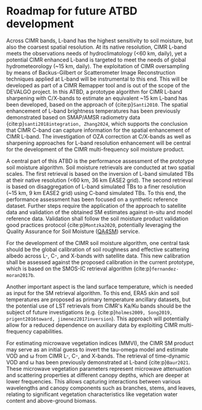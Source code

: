 # Roadmap for future ATBD development

Across CIMR bands, L-band has the highest sensitivity to soil moisture, but also the coarsest spatial resolution. At its native resolution, CIMR L-band meets the observations needs of hydroclimatology (<60 km, daily), yet a potential CIMR enhanced L-band is targeted to meet the needs of global hydrometeorology (~15 km, daily). The exploitation of CIMR oversampling by means of Backus-Gilbert or Scatterometer Image Reconstruction techniques applied at L-band will be instrumental to this end. This will be developed as part of a CIMR Remapper tool and is out of the scope of the DEVALGO project. In this ATBD, a prototype algorithm for CIMR L-band sharpening with  C/X-bands to estimate an equivalent ~15 km L-band has been developed, based on the approach of {cite:p}`Santi2010`. The spatial enhancement of L-band brightness temperatures has been previously demonstrated based on SMAP/AMSR radiometry data {cite:p}`santi2018integration, Zhang2024`, which supports the conclusion that CIMR C-band can capture information for the spatial enhancement of CIMR L-band. The investigation of OZA correction at C/X-bands as well as sharpening approaches for L-band resolution enhancement will be central for the development of the CIMR multi-frequency soil moisture product.

A central part of this ATBD is the performance assessment of the prototype soil moisture algorithm. Soil moisture retrievals are conducted at two spatial scales. The first retrieval is based on the inversion of L-band simulated TBs at their native resolution (<60 km, 36 km EASE2 grid). The second retrieval is based on disaggregation of L-band simulated TBs to a finer resolution (~15 km, 9 km EASE2 grid) using C-band simulated TBs. To this end, the performance assessment has been focused on a synthetic reference dataset. Further steps require the application of the approach to satellite data and validation of the obtained SM estimates against in-situ and model reference data. Validation shall follow the soil moisture product validation good practices protocol {cite:p}`Montzka2020`, potentially leveraging the Quality Assurance for Soil Moisture ([QA4SM](https://qa4sm.eu/ui/home)) service.

For the development of the CIMR soil moisture algorithm, one central task should be the global calibration of soil roughness and effective scattering albedo across L-, C-, and X-bands with satellite data. This new calibration shall be assessed against the proposed calibration in the current prototype, which is based on the SMOS-IC retrieval algorithm {cite:p}`fernandez-moran2017b`.

Another important aspect is the land surface temperature, which is needed as input for the SM retrieval algorithm. To this end, ERA5 skin and soil temperatures are proposed as primary temperature ancillary datasets, but the potential use of LST retrievals from CIMR's Ka/Ku bands should be the subject of future investigations (e.g. {cite:p}`holmes2009, Song2019, prigent2016toward, jimenez2017inversion`). This approach will potentially allow for a reduced dependence on auxiliary data by exploiting CIMR multi-frequency capabilities. 

For estimating microwave vegetation indices (MMVI), the CIMR SM product may serve as an initial guess to invert the tau-omega model and estimate VOD and ω from CIMR L-, C-, and X-bands. The retrieval of time-dynamic VOD and ω has been previously demonstrated at L-band {cite:p}`Baur2021`. These microwave vegetation parameters represent microwave attenuation and scattering properties at different canopy depths, which are deeper at lower frequencies. This allows capturing interactions between various wavelengths and canopy components such as branches, stems, and leaves, relating to significant vegetation characteristics like vegetation water content and above-ground biomass. 
